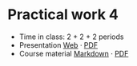 # Practical work 4

- Time in class: 2 + 2 + 2 periods
- Presentation
  [Web](https://heig-vd-dai-course.github.io/heig-vd-dai-course/24-practical-work-3/)
  ·
  [PDF](https://heig-vd-dai-course.github.io/heig-vd-dai-course/24-practical-work-3/24-practical-work-3-presentation.pdf)
- Course material [Markdown](./COURSE_MATERIAL.md) ·
  [PDF](https://heig-vd-dai-course.github.io/heig-vd-dai-course/24-practical-work-3/24-practical-work-3-course-material.pdf)
